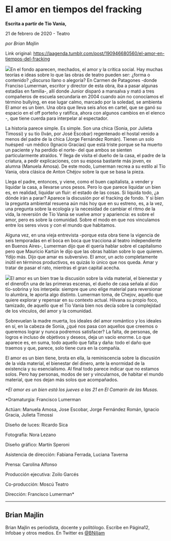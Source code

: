 # El amor en tiempos del fracking

**Escrita a partir de Tío Vania,**

21 de febrero de 2020 - Teatro

_por Brian Majlin_

Link original: https://laagenda.tumblr.com/post/190946680560/el-amor-en-tiempos-del-fracking

![](https://64.media.tumblr.com/3414975faeee904b0fa71a430e112f4a/b92fa4364b1973db-3e/s500x750/e32259512e1ca48967ee33c401372a6d3fa56abc.jpg)En el fondo aparecen, mechados, el amor y la crítica social. Hay muchas teorías e ideas sobre lo que las obras de teatro pueden ser: ¿forma o contenido? ¿discurso llano o alegoría? En Carmen de Patagones -donde Franciso Lumerman, escritor y director de esta obra, iba a pasar algunas estadías en familia-, allí donde Junior disparó a mansalva y mató a tres compañeros de escuela secundaria en 2004 cuando aún no conocíamos el término bullying, en ese lugar calmo, marcado por la soledad, se ambienta El amor es un bien. Una obra que lleva seis años en cartel, que se ganó su espacio en el off porteño y ratifica, ahora con algunos cambios en el elenco -, que tiene cuerda para interpelar al espectador. 


La historia parece simple. Es simple. Son una chica (Sonia, por Julieta Timossi) y su tío (Iván, por José Escobar) regentenado el hostal venido a menos del padre de la chica (Jorge Fernández Román). Tienen un solo huésped -un médico (Ignacio Gracias) que está triste porque se ha muerto un paciente y ha perdido el norte- del que ambos se sienten particularmente atraídos. Y llega de visita el dueño de la casa, el padre de la criatura, a pedir explicaciones, con su esposa bastante más joven, ex alumna (Manuela Amosa). De este modo, Lumerman recrea a su estilo al Tío Vania, obra clásica de Anton Chéjov sobre la que se basa la pieza. 


Llega el padre, entonces, y viene, como el buen capitalista, a vender y liquidar la casa, a llevarse unos pesos. Pero lo que parece liquidar un bien es, en realidad, liquidar un fluir: el estado de las cosas. Si liquida todo, ¿a dónde irán a parar? Aparece la discusión por el fracking de fondo. Y si bien la pregunta ambiental resuena aún más hoy que en su estreno, es, a la vez, una pregunta sobre la ecología y la necesidad de cambiar el ritmo de la vida, la reversión de Tío Vania se vuelve amor y apariencia: es sobre el amor, pero es sobre la comunidad. Sobre el modo en que nos vinculamos entre los seres vivos y con el mundo que habitamos. 


Alguna vez, en una vieja entrevista -porque esta obra tiene la vigencia de seis temporadas en el boca en boca que tracciona al teatro independiente en Buenos Aires-, Lumerman dijo que él quería hablar sobre el capitalismo pero que Mauricio Kartún le dijo que las obras hablan sobre lo que quieren. Ydijo más. Dijo que amar es subversivo. El amor, un acto completamente inútil en términos productivos, es quizás lo único que nos queda. Amar y tratar de pasar el rato, mientras el gran capital acecha. 


![](https://64.media.tumblr.com/3414975faeee904b0fa71a430e112f4a/b92fa4364b1973db-3e/s500x750/e32259512e1ca48967ee33c401372a6d3fa56abc.jpg)El amor es un bien trae la discusión sobre la vida material, el bienestar y el dineroEn una de las primeras escenas, el dueño de casa señala al dúo tío-sobrina y los interpela: siempre que uno elige material para reversionar lo alumbra, le aporta algo distinto. Lumerman toma, de Chejov, aquello que quiere explorar y repensar en su contexto actual. Hilvana su propio foco, tamizado, de aquello que el Tío Vania bien nos decía sobre la complejidad de los vínculos, del amor y la comunidad.


Sobrevuelan la madre muerta, los ideales del amor romántico y los ideales en sí, en la cabeza de Sonia, ¿qué nos pasa con aquellos que creemos o queremos lograr y nunca podremos satisfacer? La falta, de personas, de logros e incluso de objetivos y deseos, deja un vacío enorme. Lo que aparece es, en suma, todo aquello que falta y daña: todo el daño que traemos y que, parece, solo tiene cura en la compañía. 


El amor es un bien tiene, brota en ella, la reminiscencia sobre la discusión de la vida material, el bienestar del dinero, ante la enormidad de la existencia y su esencialismo. Al final todo parece indicar que no estamos solos. Pero hay personas, modos de ser y vincularnos, de habitar el mundo material, que nos dejan más solos que acompañados.


*\*El amor es un bien está los jueves a las 21 en El Camarín de las Musas.*

*Dramaturgia: Francisco Lumerman  

Actúan: Manuela Amosa, Jose Escobar, Jorge Fernández Román, Ignacio Gracia, Julieta Timossi  

Diseño de luces: Ricardo Sica  

Fotografía: Nora Lezano  

Diseño gráfico: Martín Speroni  

Asistencia de dirección: Fabiana Ferrada, Luciana Taverna  

Prensa: Carolina Alfonso  

Producción ejecutiva: Zoilo Garcés  

Co-producción: Moscú Teatro  

Dirección: Francisco Lumerman*



---

Brian Majlin
------------

Brian Majlin es periodista, docente y politólogo. Escribe en Página12, Infobae y otros medios. En Twitter es [@BNiljam](https://twitter.com/BNiljam) 

